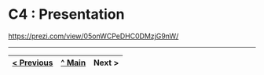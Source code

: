 # C4 : Presentation

https://prezi.com/view/05onWCPeDHC0DMzjG9nW/

---  
[< Previous](c3.md) | [^ Main](https://github.com/exemploTrabalho/report) | Next >
:--- | :---: | ---: 
